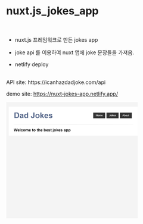 # nuxt.js_jokes_app
<br>

- nuxt.js 프레임워크로 만든 jokes app

- joke api 를 이용하여 nuxt 앱에 joke 문장들을 가져옴.

- netlify deploy

<br>
API site: https://icanhazdadjoke.com/api
<br>

demo site: https://nuxt-jokes-app.netlify.app/
<br>

<img src="https://github.com/kimjihun-dev/nuxt.js_jokes_app/blob/master/nuxt-jokes-app.gif" width="70%">
